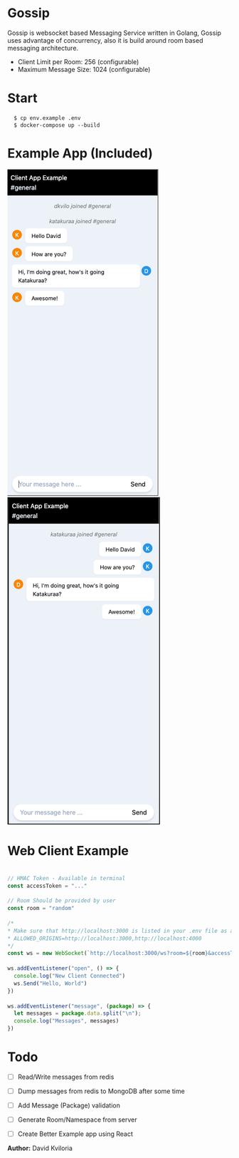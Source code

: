 # Gossip

Gossip is websocket based Messaging Service written in Golang, Gossip uses advantage of concurrency, also it is build around room based messaging architecture.

- Client Limit per Room: 256 (configurable)
- Maximum Message Size: 1024 (configurable)


# Start
```shell
  $ cp env.example .env
  $ docker-compose up --build
```

# Example App (Included)

![Preview Screenshot 2](https://github.com/dkvilo/gossip/blob/master/public/images/chat_s_2.png)
![Preview Screenshot 1](https://github.com/dkvilo/gossip/blob/master/public/images/chat_s_1.png)

# Web Client Example 
```js

// HMAC Token - Available in terminal
const accessToken = "..."

// Room Should be provided by user
const room = "random"

/*
* Make sure that http://localhost:3000 is listed in your .env file as a ALLOWED_ORIGINS
* ALLOWED_ORIGINS=http://localhost:3000,http://localhost:4000 
*/
const ws = new WebSocket(`http://localhost:3000/ws?room=${room}&accessToken=$${accessToken}`);

ws.addEventListener("open", () => {
  console.log("New Client Connected")
  ws.Send("Hello, World")
})

ws.addEventListener("message", (package) => {
  let messages = package.data.split("\n");
  console.log("Messages", messages)
})

```

# Todo
 - [ ] Read/Write messages from redis
 - [ ] Dump messages from redis to MongoDB after some time
 - [ ] Add Message (Package) validation
 - [ ] Generate Room/Namespace from server
 - [ ] Create Better Example app using React


**Author:** David Kviloria


